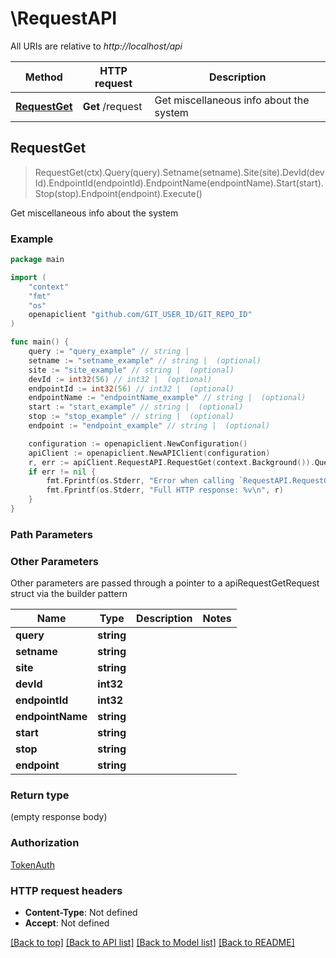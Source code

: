 # \RequestAPI

All URIs are relative to *http://localhost/api*

Method | HTTP request | Description
------------- | ------------- | -------------
[**RequestGet**](RequestAPI.md#RequestGet) | **Get** /request | Get miscellaneous info about the system



## RequestGet

> RequestGet(ctx).Query(query).Setname(setname).Site(site).DevId(devId).EndpointId(endpointId).EndpointName(endpointName).Start(start).Stop(stop).Endpoint(endpoint).Execute()

Get miscellaneous info about the system



### Example

```go
package main

import (
	"context"
	"fmt"
	"os"
	openapiclient "github.com/GIT_USER_ID/GIT_REPO_ID"
)

func main() {
	query := "query_example" // string | 
	setname := "setname_example" // string |  (optional)
	site := "site_example" // string |  (optional)
	devId := int32(56) // int32 |  (optional)
	endpointId := int32(56) // int32 |  (optional)
	endpointName := "endpointName_example" // string |  (optional)
	start := "start_example" // string |  (optional)
	stop := "stop_example" // string |  (optional)
	endpoint := "endpoint_example" // string |  (optional)

	configuration := openapiclient.NewConfiguration()
	apiClient := openapiclient.NewAPIClient(configuration)
	r, err := apiClient.RequestAPI.RequestGet(context.Background()).Query(query).Setname(setname).Site(site).DevId(devId).EndpointId(endpointId).EndpointName(endpointName).Start(start).Stop(stop).Endpoint(endpoint).Execute()
	if err != nil {
		fmt.Fprintf(os.Stderr, "Error when calling `RequestAPI.RequestGet``: %v\n", err)
		fmt.Fprintf(os.Stderr, "Full HTTP response: %v\n", r)
	}
}
```

### Path Parameters



### Other Parameters

Other parameters are passed through a pointer to a apiRequestGetRequest struct via the builder pattern


Name | Type | Description  | Notes
------------- | ------------- | ------------- | -------------
 **query** | **string** |  | 
 **setname** | **string** |  | 
 **site** | **string** |  | 
 **devId** | **int32** |  | 
 **endpointId** | **int32** |  | 
 **endpointName** | **string** |  | 
 **start** | **string** |  | 
 **stop** | **string** |  | 
 **endpoint** | **string** |  | 

### Return type

 (empty response body)

### Authorization

[TokenAuth](../README.md#TokenAuth)

### HTTP request headers

- **Content-Type**: Not defined
- **Accept**: Not defined

[[Back to top]](#) [[Back to API list]](../README.md#documentation-for-api-endpoints)
[[Back to Model list]](../README.md#documentation-for-models)
[[Back to README]](../README.md)

